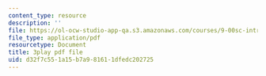 ```yaml
---
content_type: resource
description: ''
file: https://ol-ocw-studio-app-qa.s3.amazonaws.com/courses/9-00sc-introduction-to-psychology-fall-2011/d32f7c551a15b7a981611dfedc202725_Vko17una2Zw.pdf
file_type: application/pdf
resourcetype: Document
title: 3play pdf file
uid: d32f7c55-1a15-b7a9-8161-1dfedc202725
---
```

